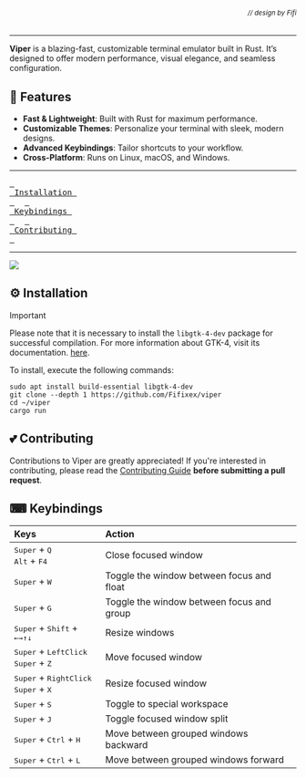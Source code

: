 ###### *<div align="right"><sub>// design by Fifi</sub></div>*

---

**Viper** is a blazing-fast, customizable terminal emulator built in Rust. It’s designed to offer modern performance, visual elegance, and seamless configuration.

## 🚀 Features

- **Fast & Lightweight**: Built with Rust for maximum performance.
- **Customizable Themes**: Personalize your terminal with sleek, modern designs.
- **Advanced Keybindings**: Tailor shortcuts to your workflow.
- **Cross-Platform**: Runs on Linux, macOS, and Windows.

---

  <a href="#-installation"><kbd> <br> Installation <br> </kbd></a>&ensp;&ensp;
  <a href="#-keybindings"><kbd> <br> Keybindings <br> </kbd></a>&ensp;&ensp;
  <a href="#-contributing"><kbd> <br> Contributing <br> </kbd></a>
  
---

[![][image-preview]][viper-link]

## ⚙️ Installation

> [!IMPORTANT]
> Please note that it is necessary to install the `libgtk-4-dev` package for successful compilation.
> For more information about GTK-4, visit its documentation. [here](https://gtk-rs.org/gtk4-rs/stable/latest/docs/gtk4/).

To install, execute the following commands:

```shell
sudo apt install build-essential libgtk-4-dev
git clone --depth 1 https://github.com/Fifixex/viper
cd ~/viper
cargo run
```

## 💕 Contributing

Contributions to Viper are greatly appreciated! If you're interested in contributing, please read the [Contributing Guide](https://github.com/Fifixex/viper/blob/master/.github/CONTRIBUTING.md) **before submitting a pull request**.

## ⌨ Keybindings

| Keys | Action |
| :--- | :--- |
| <kbd>Super</kbd> + <kbd>Q</kbd><br><kbd>Alt</kbd> + <kbd>F4</kbd> | Close focused window|
| <kbd>Super</kbd> + <kbd>W</kbd> | Toggle the window between focus and float |
| <kbd>Super</kbd> + <kbd>G</kbd> | Toggle the window between focus and group |
| <kbd>Super</kbd> + <kbd>Shift</kbd> + <kbd>←</kbd><kbd>→</kbd><kbd>↑</kbd><kbd>↓</kbd> | Resize windows |
| <kbd>Super</kbd> + <kbd>LeftClick</kbd><br><kbd>Super</kbd> + <kbd>Z</kbd> | Move focused window |
| <kbd>Super</kbd> + <kbd>RightClick</kbd><br><kbd>Super</kbd> + <kbd>X</kbd> | Resize focused window |
| <kbd>Super</kbd> + <kbd>S</kbd> | Toggle to special workspace |
| <kbd>Super</kbd> + <kbd>J</kbd> | Toggle focused window split |
| <kbd>Super</kbd> + <kbd>Ctrl</kbd> + <kbd>H</kbd> | Move between grouped windows backward |
| <kbd>Super</kbd> + <kbd>Ctrl</kbd> + <kbd>L</kbd> | Move between grouped windows forward |

[image-preview]: https://github.com/user-attachments/assets/b7597228-cf68-4cf3-96ea-1fd8135024bc
[viper-link]: https://github.com/Fifixex/viper
